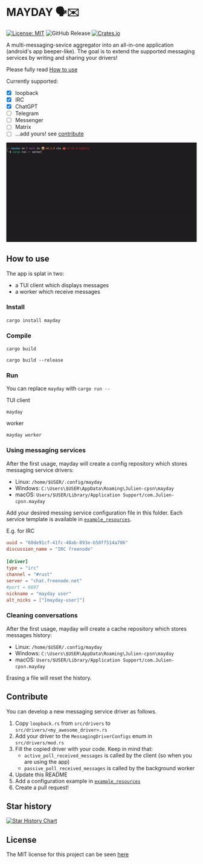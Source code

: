 MAYDAY 🗣️✉️
===

[![License: MIT](https://img.shields.io/badge/License-MIT-yellow.svg)](https://opensource.org/licenses/MIT)
![GitHub Release](https://img.shields.io/github/v/release/julien-cpsn/mayday?link=https%3A%2F%2Fgithub.com%2FJulien-cpsn%2FmaydayC%2Freleases%2Flatest)
[![Crates.io](https://repology.org/badge/version-for-repo/crates_io/mayday.svg)](https://crates.io/crates/mayday)

A multi-messaging-sevice aggregator into an all-in-one application (android's app beeper-like).
The goal is to extend the supported messaging services by writing and sharing your drivers!

Please fully read [How to use](#how-to-use)

Currently supported:
- [x] loopback
- [x] IRC
- [x] ChatGPT
- [ ] Telegram
- [ ] Messenger
- [ ] Matrix
- [ ] ...add yours! see [contribute](#contribute)

![demo](./demo.gif)

## How to use

The app is splat in two:
- a TUI client which displays messages
- a worker which receive messages

### Install

```shell
cargo install mayday
```

### Compile

```shell
cargo build
```

```shell
cargo build --release
```

### Run

You can replace `mayday` with `cargo run --`

TUI client

```shell
mayday
```

worker

```shell
mayday worker
```

### Using messaging services

After the first usage, mayday will create a config repository which stores messaging service drivers:
- Linux: `/home/$USER/.config/mayday`
- Windows: `C:\Users\$USER\AppData\Roaming\Julien-cpsn\mayday`
- macOS: `Users/$USER/Library/Application Support/com.Julien-cpsn.mayday`

Add your desired messing service configuration file in this folder. Each service template is available in [`example_resources`](./example_resources).

E.g. for IRC
```toml
uuid = "60de91cf-41fc-48ab-893e-b50ff514a706"
discussion_name = "IRC freenode"

[driver]
type = "irc"
channel = "#rust"
server = "chat.freenode.net"
#port = 6697
nickname = "mayday user"
alt_nicks = ["[mayday-user]"]
```

### Cleaning conversations

After the first usage, mayday will create a cache repository which stores messages history:
- Linux: `/home/$USER/.config/mayday`
- Windows: `C:\Users\$USER\AppData\Roaming\Julien-cpsn\mayday`
- macOS: `Users/$USER/Library/Application Support/com.Julien-cpsn.mayday`

Erasing a file will reset the history.

## Contribute

You can develop a new messaging service driver as follows.

1. Copy `loopback.rs` from `src/drivers` to `src/drivers/<my_awesome_driver>.rs`
2. Add your driver to the `MessagingDriverConfigs` enum in `src/drivers/mod.rs`
3. Fill the copied driver with your code. Keep in mind that:
    - `active_poll_received_messages` is called by the client (so when you are using the app)
    - `passive_poll_received_messages` is called by the background worker
4. Update this README
5. Add a configuration example in [`example_resources`](./example_resources)
5. Create a pull request!

## Star history

<a href="https://www.star-history.com/#julien-cpsn/mayday&Date">
 <picture>
   <source media="(prefers-color-scheme: dark)" srcset="https://api.star-history.com/svg?repos=julien-cpsn/mayday&type=Date&theme=dark" />
   <source media="(prefers-color-scheme: light)" srcset="https://api.star-history.com/svg?repos=julien-cpsn/mayday&type=Date" />
   <img alt="Star History Chart" src="https://api.star-history.com/svg?repos=julien-cpsn/mayday&type=Date" />
 </picture>
</a>

## License

The MIT license for this project can be seen [here](./LICENSE)